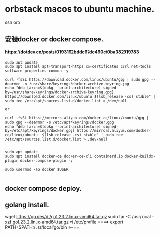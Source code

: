 
# orbstack macos to ubuntu machine.

ssh orb

## 安装docker or docker compose.
#### https://dotdev.cn/posts/0193192bddc67dc490cf0ba382919783
```
sudo apt update
sudo apt install apt-transport-https ca-certificates curl net-tools software-properties-common -y

curl -fsSL https://download.docker.com/linux/ubuntu/gpg | sudo gpg --dearmor -o /usr/share/keyrings/docker-archive-keyring.gpg
echo "deb [arch=$(dpkg --print-architecture) signed-by=/usr/share/keyrings/docker-archive-keyring.gpg] https://download.docker.com/linux/ubuntu $(lsb_release -cs) stable" | sudo tee /etc/apt/sources.list.d/docker.list > /dev/null

or

curl -fsSL https://mirrors.aliyun.com/docker-ce/linux/ubuntu/gpg | sudo gpg --dearmor -o /etc/apt/keyrings/docker.gpg
echo "deb [arch=$(dpkg --print-architecture) signed-by=/etc/apt/keyrings/docker.gpg] https://mirrors.aliyun.com/docker-ce/linux/ubuntu  $(lsb_release -cs) stable" | sudo tee /etc/apt/sources.list.d/docker.list > /dev/null


sudo apt update
sudo apt install docker-ce docker-ce-cli containerd.io docker-buildx-plugin docker-compose-plugin -y

sudo usermod -aG docker $USER


```


## docker compose deploy.


## golang install.
wget https://go.dev/dl/go1.23.2.linux-amd64.tar.gz
sudo tar -C /usr/local -xzf go1.23.2.linux-amd64.tar.gz
vi /etc/profile ====>
export PATH=$PATH:/usr/local/go/bin
<====
